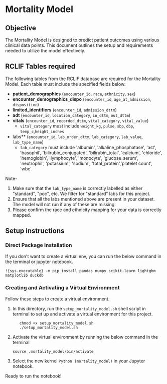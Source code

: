 # Mortality Model

## Objective

The Mortality Model is designed to predict patient outcomes using various clinical data points. This document outlines the setup and requirements needed to utilize the model effectively.

## RCLIF Tables required
The following tables from the RCLIF database are required for the Mortality Model. Each table must include the specified fields below: 

* **patient_demographics** (`encounter_id`, `race`, `ethnicity`, `sex`)
* **encounter_demographics_dispo** (`encounter_id`, `age_at_admission`, `disposition`)
* **limited_identifiers** (`encounter_id`, `admission_dttm`)
* **adt** (`encounter_id`, `location_category`, `in_dttm`, `out_dttm`)
* **vitals** (`encounter_id`, `recorded_dttm`, `vital_category`, `vital_value`) 
    * `vital_category` must include `weight_kg`, `pulse`, `sbp`, `dbp`, `temp_c`,`height_inches`
* labs** (`encounter_id`, `lab_order_dttm`, `lab_category`, `lab_value`, `lab_type_name`) 
    * `lab_category` must include  'albumin', 'alkaline_phosphatase', 'ast', 'basophil', 'bilirubin_conjugated', 'bilirubin_total', 'calcium', 'chloride', 'hemoglobin', 'lymphocyte', 'monocyte', 'glucose_serum',  'neutrophil', 'potassium', 'sodium', 'total_protein','platelet count', 'wbc'. 

Note- 
1. Make sure that the `lab_type_name` is correctly labelled as either "standard", "poc", etc. We filter for "standard" labs for this project.
2. Ensure that all the labs mentioned above are present in your dataset. The model will not run if any of these are missing. 
4. Please confirm the race and ethnicity mapping for your data is correctly mapped. 


## Setup instructions

### Direct Package Installation 

If you don't want to create a virtual env, you can run the below command in the terminal or jupyter notebook. 
```
!{sys.executable} -m pip install pandas numpy scikit-learn lightgbm matplotlib duckdb 
```

### Creating and Activating a Virtual Environment
Follow these steps to create a virtual environment.
1. In this directory, run the `setup_mortality_model.sh` shell script in terminal to set up and activate a virtual environment for this project. 
     ```
        chmod +x setup_mortality_model.sh
        ./setup_mortality_model.sh
     ```
2.  Activate the virtual environment by running the below command in the terminal
    ```
    source .mortality_model/bin/activate
    ```
3. Select the new kernel `Python (mortality_model)` in your Jupyter notebook.

Ready to run the notebook! 

